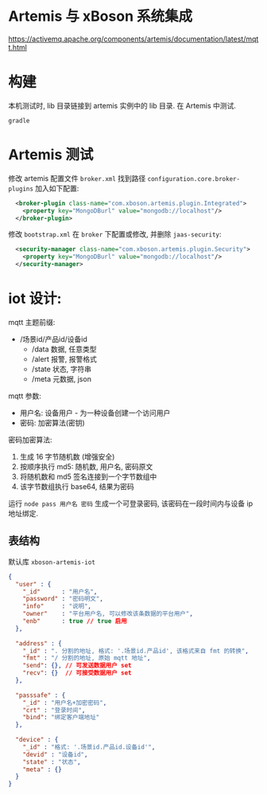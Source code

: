 # Artemis 与 xBoson 系统集成

https://activemq.apache.org/components/artemis/documentation/latest/mqtt.html


# 构建

本机测试时, lib 目录链接到 artemis 实例中的 lib 目录.
在 Artemis 中测试.

`gradle`


# Artemis 测试

修改 artemis 配置文件 `broker.xml` 找到路径 `configuration.core.broker-plugins`
加入如下配置:

```xml
  <broker-plugin class-name="com.xboson.artemis.plugin.Integrated">
    <property key="MongoDBurl" value="mongodb://localhost"/>
  </broker-plugin>
```

修改 `bootstrap.xml` 在 `broker` 下配置或修改, 并删除 `jaas-security`:

```xml
  <security-manager class-name="com.xboson.artemis.plugin.Security">
    <property key="MongoDBurl" value="mongodb://localhost"/>
  </security-manager>
```


# iot 设计:

mqtt 主题前缀:

* /场景id/产品id/设备id
  * /data 数据, 任意类型
  * /alert 报警, 报警格式
  * /state 状态, 字符串
  * /meta 元数据, json

  
mqtt 参数:
 
* 用户名: 设备用户 - 为一种设备创建一个访问用户
* 密码: 加密算法(密钥)


密码加密算法:

1. 生成 16 字节随机数 (增强安全)
2. 按顺序执行 md5: 随机数, 用户名, 密码原文
3. 将随机数和 md5 签名连接到一个字节数组中
4. 该字节数组执行 base64, 结果为密码

运行 `node pass 用户名 密码` 生成一个可登录密码, 该密码在一段时间内与设备 ip 地址绑定.


## 表结构

默认库 `xboson-artemis-iot`

```json
{
  "user" : {
    "_id"      : "用户名",
    "password" : "密码明文",
    "info"     : "说明",
    "owner"    : "平台用户名, 可以修改该条数据的平台用户",
    "enb"      : true // true 启用
  },
  
  "address" : {
    "_id" : ". 分割的地址, 格式: '.场景id.产品id', 该格式来自 fmt 的转换",
    "fmt" : "/ 分割的地址, 原始 mqtt 地址",
    "send": {}, // 可发送数据用户 set
    "recv": {}  // 可接受数据用户 set
  },
  
  "passsafe" : {
    "_id" : "用户名+加密密码",
    "crt" : "登录时间",
    "bind": "绑定客户端地址"
  },
  
  "device" : {
    "_id" : "格式: '.场景id.产品id.设备id'",
    "devid" : "设备id",
    "state" : "状态",
    "meta" : {}
  }
}
```